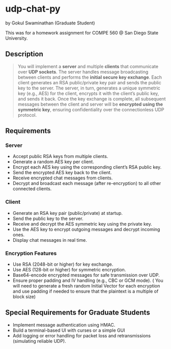 # udp-chat-py
by Gokul Swaminathan (Graduate Student)

This was for a homework assignment for COMPE 560 @ San Diego State University.

## Description
> You will implement a **server** and multiple **clients** that communicate over **UDP sockets**. The
server handles message broadcasting between clients and performs the **initial secure key
exchange**. Each client generates an RSA public/private key pair and sends the public key to the
server. The server, in turn, generates a unique symmetric key (e.g., AES) for the client, encrypts
it with the client’s public key, and sends it back.
Once the key exchange is complete, all subsequent messages between the client and server will
be **encrypted using the symmetric key**, ensuring confidentiality over the connectionless UDP
protocol.

## Requirements

### Server
* Accept public RSA keys from multiple clients.
* Generate a random AES key per client.
* Encrypt each AES key using the corresponding client’s RSA public key.
* Send the encrypted AES key back to the client.
* Receive encrypted chat messages from clients.
* Decrypt and broadcast each message (after re-encryption) to all other connected
clients.

### Client
* Generate an RSA key pair (public/private) at startup.
* Send the public key to the server.
* Receive and decrypt the AES symmetric key using the private key.
* Use the AES key to encrypt outgoing messages and decrypt incoming ones.
* Display chat messages in real time.

### Encryption Features
* Use RSA (2048-bit or higher) for key exchange.
* Use AES (128-bit or higher) for symmetric encryption.
* Base64-encode encrypted messages for safe transmission over UDP.
* Ensure proper padding and IV handling (e.g., CBC or GCM mode). ( You will need to
generate a fresh random Initial Vector for each encryption and use padding if needed to
ensure that the plaintext is a multiple of block size)

## Special Requirements for Graduate Students
* Implement message authentication using HMAC.
* Build a terminal-based UI with curses or a simple GUI
* Add logging or error handling for packet loss and retransmissions (simulating reliable
UDP).
